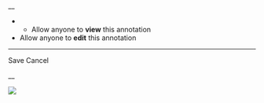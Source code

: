 __

  *   * Allow anyone to **view** this annotation
  * Allow anyone to **edit** this annotation



* * *

Save Cancel

__




![](https://bat.bing.com/action/0?ti=56018282&Ver=2&mid=bae4e063-4b9f-45b0-af0f-b45b7c2fc8a8&sid=201ffde0635411ee902411d77b750559&vid=20202bf0635411ee9ac03f2e618b0b9f&vids=0&msclkid=N&pi=0&lg=en-US&sw=800&sh=600&sc=24&nwd=1&tl=Shortform%20%7C%20Atlas%20of%20the%20Heart&p=https%3A%2F%2Fwww.shortform.com%2Fapp%2Fbook%2Fatlas-of-the-heart%2F1-page-summary&r=&lt=253&evt=pageLoad&sv=1&rn=177724)

